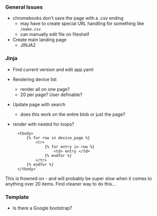 ### General Issues

* chromebooks don't save the page with a .csv ending
	* may have to create special URL handling for something like `/make.csv`
	* can manually edit file on fileshelf
* Create main landing page
	* JINJA2

### Jinja

* Find current version and edit app.yaml
* Rendering device list
	* render all on one page?
	* 20 per page? User definable?
* Update page with search
	* 	does this work on the entire blob or just the page?
* render with nested for loops?

		<tbody>
			{% for row in device_page %}
				<tr>
					{% for entry in row %}
						<td> entry </td>
					{% endfor %}
				</tr>
			{% endfor %}
		</tbody>`
This is frowned on - and will probably be super slow when it comes to anything over 20 items. Find cleaner way to do this…

### Template
* Is there a Google bootstrap?
